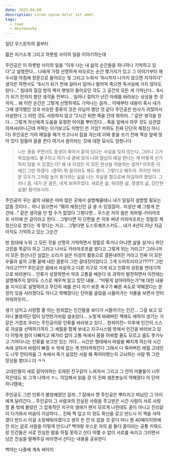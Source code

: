```yaml
---
date: 2025-04-08
description: Lorem ipsum dolor sit amet
tags:
  - read
  - dostoevsky
---
```


일단 우스운자의 꿈부터

짧은 자기소개 그리고 하룻밤 사이의 일을 이야기하는데

주인공은 이 하룻밤 사이의 일을 “이후 나는 내 삶의 순간들을 하나하나 기억하고 있다”고 설명한다…
나에게 가장 선명하게 떠오르는 순간 몇가지가 있고 그 이야기부터
재수시절 아침에 창문으로 들어오는 빛 그리고 누워서 “8시까지 나가지 않으면 지각이다” 생각은 하면서도 “8시가 되기 전에 걸어서 일어나 떨어져 죽으면 독서실에 가지 않아도 된다…”
침대의 질감 방의 벽지 햇빛이 들어오던 각도 그 공간의 모든 게 기억난다… 8시가 되기 전까지 했던 생각들 전부다… 일어나 걸어가 난간 아래를 바라보는 상상을 한 것까지…
왜 이런 순간은 그렇게 선명하게도 기억나는 걸까… 이때부터 내용이 혹시 내가 그때 생각했던 것과 비슷한 종류의 것은 아닐까 했던 것 같다
주인공은 만사가 귀찮아서 자살한다 그 어떤 것도 사랑하지 않고 “2시간 뒤면 죽을 건데 뭐하러…” 같은 생각을 한다… 그렇게 자신에게 도움을 요청한 아이를 뿌리친다… 죽음 앞에서 아무 것도 상관없어져서(아니근데 카뮈는 이거보고도 이방인 쓴 거임? 카뮈도 진짜 단단히 제정신 아니다)
주인공은 거의 매일을 해가 뜨고나서 잠을 자는데 이때 총을 쏘기 전에 책상 앞에 앉아 있다 잠들어 꿈을 꾼다
여기서 꿈이라는 것에 대한 묘사도 엄청나다

> 나는 꿈을 꾸면서도 동생이 죽어서 묻혀 있다는 사실을 잊지 않는다. 그러니 그가 죽었음에도 불구하고 여기 내 곁에 앉아 나와 열심히 얘길 한다는 게 어떻게 신기하지 않을 수 있겠는가? 왜 내 이성은 이 모든 현상을 허용하는 걸까? 아무튼 이 얘긴 그만 하겠다. (중략) 뭐 꿈이라도 해도 좋다. 그렇다고 해두자. 하지만 여러분 모두가 그처럼 높이 평가하는 삶을 나는 자살을 함으로써 마감하려 했었다. 그러나 꿈, 내가 꾼 꿈은, 내게 보여주었다. 새로운 삶, 위대한 삶, 갱생의 삶, 강인한 삶을! 들어보시라.

주인공이 꾸는 꿈의 내용은 아마 많은 곳에서 설명해줄테니 내가 일일히 설명할 필요는 없을 것이다… 아니 읽으면서 “뭐야 제정신인 글 쓸 수 있었잖아.. 미성년 왜 그렇게 쓴 건데…” 같은 생각을 안 할 수가 없었다 그렇다면… 우스운 자의 꿈은 죄와벌-카라마조프 사이에 쓴 글이라고 한다… 그렇다면 이 단편을 쓴 이후 써낸 카라마조프는 정말로 제정신으로 썼다는 게 맞다는 거고… 그렇다면 도스토예프스키도… 내가 4년이 지난 지금 아직도 기억하고 있는 그순간

방 침대에 누워 그 모든 것을 선명히 기억하면서 정말로 죽거나 아니면 삶을 살거나 하던 고민을 똑같이 하고 그러고 나서도 카라마조프를 썼다고 그렇게 되는 거라고? 그러니까 이 모든 정신나간 실없는 소리가 실은 이성의 활동으로 결론내려진 거라고 진짜 이 모든 우울과 삶의 고통 끝에 내린 결론이 그런 광대짓이었다고 그게 드미트리라고????? 그런거라고????
주인공은 꿈에서 자살하고 다른 지구로 가게 되고 인류의 성장을 연대기적으로 바라본다… 인류가 성장하면서 악과 고통을 배운다 또 과학이 발전하면서 이전에는 설명해주지 않아도 스스로 깨우쳐 알고 있던 내용… “어떻게 살아야하는가”에 대한 내용을 지식으로 설명하려고 무던히 애를 쓴다
자기 보존 욕구가 빠른 속도로 약해졌다는 문장이 있음
사라졌다도 아니고 약해졌다는 단어를 골랐음 시들어가는 식물을 보면서 안타까워하듯이…

생기 넘치고 사랑할 줄 아는 원죄없는 인간들을 보다가 시들어가는 인간… 그걸 보고 있자니 불쌍하단 맘이 당연한거처럼 샘솟았다… 노랗게 바래버린 책에도 애착이 생기는 거 같은 거겠죠
우리는 주인공이랑 인류를 바라보고 있다… 원죄이전~ 이후에 인간이 스스로 자살을 선택하기까지 그 세월을 함께 보내고 지구시스템 밖에서 인간을 바라보고 있다 이렇게 힘이 다빠지고 매가리 없이 고통 속에서 몸을 어찌할 줄도 모르고 몸도 못가누고 기어다니는 인류를 보고만 있는 거다… 시간은 형태에서 바람을 빠지게 하는데 시간 속에 살아서 바람이 빠질 수 밖에 없는 게 안타까워진다
그래서 다 죽어버린 레월 고대인도 너무 안타까움 그 속에서 죽기 싫었던 사람 왜 죽어야했는지 고뇌하는 사람 뭐 그런 망상을 했더니 더 ㅋㅋ

고대인들이 새로 갈아야하는 오래된 전구같이 느껴져서 그리고 그 안의 미물들이 너무 작은데도 또 그게 나여서 ㅈㄴ 이입해서 읽음 걍 이 진짜 생존본능이 약해졌다 이 단어 하나땜에;;

주인공도 그런 인류가 불쌍해졌던 걸까…? 잠에서 깬 주인공은 뿌리치고 떠났던 그 아이에게 달려간다… 주인공이 그 사람과의 진실된 사랑을 주고받은 시간 사람이 서로 사랑할 줄 밖에 몰랐던 그 압축적인 지구의 생애가 왠지 모르게 나한테도 꿈이 아니고 진리같이 다가와서 마음이 이상하다…
진짜 책 덮고 이 정도 확신을 갖고 반드시 이 책을 사야겠다 반드시 이걸 소장해둬야겠다고 생각 든 건 또 없을 것 같다 아니 뭔 40페이지밖에 안 되는 글로 사람을 이렇게 만드냐?
백야랑 우스운 자의 꿈 둘다 꿈이라는 공통 키워드랑 인간들은 서로 진실한 말을 하질 못하고 산다 어쩔 수 없이 서로를 속이고 그러면서 남은 진실을 말해주길 바라면서 산다는 내용을 공유한다

백야는 나중에 계속 써야지
